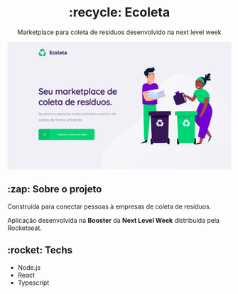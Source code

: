 <div align='center'> 
    <h1> :recycle: Ecoleta </h1>
    <p> Marketplace para coleta de resíduos desenvolvido na next level week </p>
    <img src='./tmp/home.png' alt='ecoleta'>
</div>

<h2> :zap: Sobre o projeto </h2>
<p> Construída para conectar pessoas à empresas de coleta de resíduos. </p>

<p> Aplicação desenvolvida na <strong>Booster</strong> da <strong>Next Level Week</strong> distribuída pela Rocketseat.</p>

<h2> :rocket: Techs </h2>
<ul>
    <li>Node.js</li>
    <li>React</li>
    <li>Typescript</li>
</ul>


